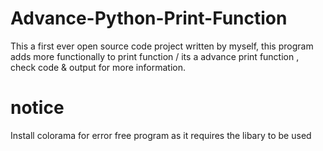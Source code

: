 # Advance-Python-Print-Function
This a first ever open source code project written by myself, this program adds more functionally to print function / its a advance print function , check code &amp; output for more information. 
# notice 
Install colorama for error free program as it requires the libary to be used
